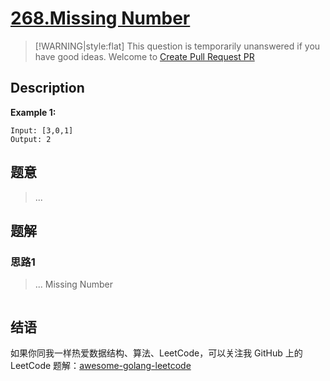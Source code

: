 # [268.Missing Number][title]

> [!WARNING|style:flat]
> This question is temporarily unanswered if you have good ideas. Welcome to [Create Pull Request PR](https://github.com/kylesliu/awesome-golang-algorithm)

## Description

**Example 1:**

```
Input: [3,0,1]
Output: 2
```

## 题意
> ...

## 题解

### 思路1
> ...
Missing Number
```go
```


## 结语

如果你同我一样热爱数据结构、算法、LeetCode，可以关注我 GitHub 上的 LeetCode 题解：[awesome-golang-leetcode][me]

[title]: https://leetcode.com/problems/missing-number/
[me]: https://github.com/kylesliu/awesome-golang-algorithm
